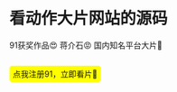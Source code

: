 <h1>看动作大片网站的源码</h1>
<p>91获奖作品😍 蒋介石😡 国内知名平台大片🥰</p>
<head>
<style type="text/css">
a{
    text-decoration: none;
    border-radius: 5px;
    background-color: yellow;
    border:1px solid #FFFF00;
    padding:5px;
    }
</style>
</head>
<br><a href="https://91.homo114514homo.dpdns.org/">点我注册91，立即看片🤩</a>